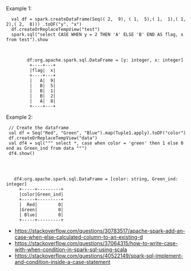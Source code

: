 
Example 1:

      val df = spark.createDataFrame(Seq(( 2,  9), ( 1,  5),( 1,  1),( 1,  2),( 2,  8))) .toDF("y", "x")
      df.createOrReplaceTempView("test")
      spark.sql("select CASE WHEN y = 2 THEN 'A' ELSE 'B' END AS flag, x from test").show



            df:org.apache.spark.sql.DataFrame = [y: integer, x: integer]
             +----+---+
             |flag|  x|
             +----+---+
             |   A|  9|
             |   B|  5|
             |   B|  1|
             |   B|  2|
             |   A|  8|
             +----+---+


Example 2:

     // Create the dataframe
     val df = Seq("Red", "Green", "Blue").map(Tuple1.apply).toDF("color")
     df.createOrReplaceTempView("data")
     val df4 = sql(""" select *, case when color = 'green' then 1 else 0 end as Green_ind from data """)
     df4.show()




       df4:org.apache.spark.sql.DataFrame = [color: string, Green_ind: integer]
         +-----+---------+
         |color|Green_ind|
         +-----+---------+
         |  Red|        0|
         |Green|        0|
         | Blue|        0|
         +-----+---------+



* https://stackoverflow.com/questions/30783517/apache-spark-add-an-case-when-else-calculated-column-to-an-existing-d
* https://stackoverflow.com/questions/37064315/how-to-write-case-with-when-condition-in-spark-sql-using-scala
* https://stackoverflow.com/questions/40522149/spark-sql-implement-and-condition-inside-a-case-statement


